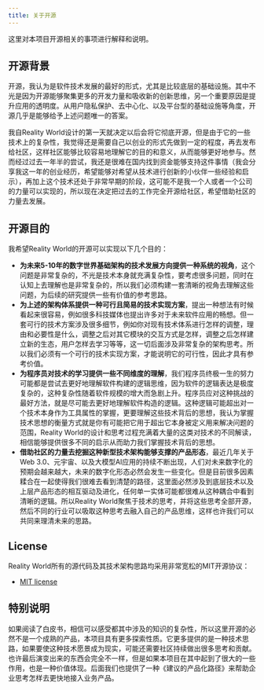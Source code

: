 ```yaml
---
title: 关于开源
---
```


这里对本项目开源相关的事项进行解释和说明。

## 开源背景

开源，我认为是软件技术发展的最好的形式，尤其是比较底层的基础设施。其中不光是因为开源能够聚集更多的开发力量和吸收新的创新思维，另一个重要原因是提升应用的透明度。从用户隐私保护、去中心化、以及平台型的基础设施等角度，开源几乎是能够给予上述问题唯一的答案。

我自Reality World设计的第一天就决定以后会将它彻底开源，但是由于它的一些技术上的复杂性，我觉得还是需要自己以创业的形式先做到一定的程度，再去发布给社区，这样社区能够比较容易地理解它的目的和意义，从而能够更好地参与。然而经过过去一年半的尝试，我还是很难在国内找到资金能够支持这件事情（我会分享我这一年的创业经历，希望能够对希望从技术进行创新的小伙伴一些经验和启示），再加上这个技术还处于非常早期的阶段，这可能不是我一个人或者一个公司的力量可以实现的，所以现在决定把过去的工作完全开源给社区，希望借助社区的力量去发展。

## 开源目的

我希望Reality World的开源可以实现以下几个目的：

- **为未来5-10年的数字世界基础架构的技术发展方向提供一种系统的视角**，这个问题是非常复杂的，不光是技术本身就充满复杂性，要考虑很多问题，同时在认知上去理解也是非常复杂的，所以我们必须构建一套清晰的视角去理解这些问题，为后续的研究提供一些有价值的参考思路。
- **为上述的架构体系提供一种可行且简易的技术实现方案**，提出一种想法有时候看起来很容易，例如很多科技媒体也提出许多对于未来软件应用的畅想。但一套可行的技术方案涉及很多细节，例如你对现有技术体系进行怎样的调整，理由和必要性是什么，调整之后对其它模块的交互方式是怎样，调整之后怎样建立新的生态，用户怎样去学习等等，这一切后面涉及非常复杂的架构思考。所以我们必须有一个可行的技术实现方案，才能说明它的可行性，因此才具有参考价值。
- **为程序员对技术的学习提供一些不同维度的理解**，我们程序员终极一生的努力可能都是尝试去更好地理解软件构建的逻辑思维，因为软件的逻辑表达是极度复杂的，这种复杂性随着软件规模的增大而急剧上升。程序员应对这种挑战的最好方法，就是尽可能去更好地理解软件构造的逻辑。这种逻辑可能超出对一个技术本身作为工具属性的掌握，更要理解这些技术背后的思想，我认为掌握技术思想的衡量方式就是你有可能把它用于超出它本身被定义用来解决问题的范围，Reality World的设计和思考过程充满着大量的这类对技术的不同解读，相信能够提供很多不同的启示从而助力我们掌握技术背后的思想。
- **借助社区的力量去挖掘这种新型技术架构能够支撑的产品形态**，最近几年关于Web 3.0、元宇宙、以及大模型AI应用的持续不断出现，人们对未来数字化的预期会越来越大，未来的数字化形态必然会发生一些变化。但是目前很多因素糅合在一起使得我们很难去看到清楚的路径，这里面必然涉及到底层技术以及上层产品形态的相互驱动及进化，任何单一实体可能都很难从这种耦合中看到清晰的逻辑。所以Reality World聚焦于技术的思考，并将这些思考全部开源，然后不同的行业可以吸取这种思考去融入自己的产品思维，这样也许我们可以共同来理清未来的思路。

## License

Reality World所有的源代码及其技术架构思路均采用非常宽松的MIT开源协议：

- [MIT license](http://opensource.org/licenses/MIT)

## 特别说明

如果阅读了白皮书，相信可以感受都其中涉及的知识的复杂性，所以这里开源的必然不是一个成熟的产品，本项目具有更多探索性质。它更多提供的是一种技术思路，如果要使这种技术愿景成为现实，可能还需要社区持续做出很多思考和贡献。也许最后演变出来的东西会完全不一样，但是如果本项目在其中起到了很大的一些作用，也是一种价值体现。后面我们也提供了一种《建议的产品化路径》来帮助企业思考怎样去更快地接入业务产品。